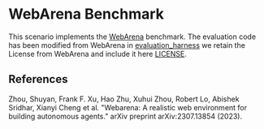 # WebArena Benchmark

This scenario implements the [WebArena](https://github.com/web-arena-x/webarena/tree/main) benchmark. The evaluation code has been modified from WebArena in [evaluation_harness](Templates/Common/evaluation_harness) we retain the License from WebArena and include it here [LICENSE](Templates/Common/evaluation_harness/LICENSE).


## References

Zhou, Shuyan, Frank F. Xu, Hao Zhu, Xuhui Zhou, Robert Lo, Abishek Sridhar, Xianyi Cheng et al. "Webarena: A realistic web environment for building autonomous agents." arXiv preprint arXiv:2307.13854 (2023).